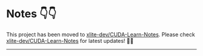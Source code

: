 # Notes 👇👇

This project has been moved to [xlite-dev/CUDA-Learn-Notes](https://github.com/xlite-dev/CUDA-Learn-Notes). Please check [xlite-dev/CUDA-Learn-Notes](https://github.com/xlite-dev/CUDA-Learn-Notes) for latest updates! 👏👋

---
<!--
<div align="center">
  <p align="center">
    <h2>📚 Modern CUDA Learn Notes with PyTorch for Beginners 🐑</h2>
    <a href="#cuda-kernel">📚200+ CUDA Kernels</a> | <a href="#my-blogs-part-1"> 📚100+ Blogs</a> | <a href="#hgemm-mma-bench"> ⚡️HGEMM MMA</a> | <a href="#fa-mma-bench"> ⚡️FA-2 MMA </a> <p>
  </p>
  <img src='https://github.com/user-attachments/assets/9306862b-2a30-4a87-bb33-0fde9e9d7cea' width=250 >
  <div align='center'>
      <img src=https://cdn.rawgit.com/sindresorhus/awesome/d7305f38d29fed78fa85652e3a63e154dd8e8829/media/badge.svg >
      <img src=https://img.shields.io/badge/Language-CUDA-brightgreen.svg >
      <img src=https://img.shields.io/github/watchers/xlite-dev/CUDA-Learn-Notes?color=9cc >
      <img src=https://img.shields.io/github/forks/xlite-dev/CUDA-Learn-Notes.svg?style=social >
      <img src=https://img.shields.io/github/stars/xlite-dev/CUDA-Learn-Notes.svg?style=social >
      <img src=https://img.shields.io/badge/Release-v3.0.0-brightgreen.svg >
      <img src=https://img.shields.io/badge/License-GPLv3.0-turquoise.svg >
 </div>
</div>

📚 **Modern CUDA Learn Notes with PyTorch** for Beginners: It includes **Tensor/CUDA Cores, TF32/F16/BF16/F8**, [📖200+ CUDA Kernels🔥🔥(Easy -> Hard++)](#cuda-kernel) with PyTorch bindings, [📖100+ LLM/VLM/CV/CUDA/CuTe🔥](#my-blogs-part-1) blogs, [📖toy-hgemm⚡️⚡️](./kernels/hgemm) which can achieve `98%~100%` performance of **cuBLAS**, and [📖flash-attention-mma⚡️⚡️](./kernels/flash-attn) using Tensor Cores with pure MMA PTX. Welcome to 🌟👆🏻star this repo to support me, many thanks ~ 🎉🎉

<div id="contents"></div>    

## 📖 News 🔥🔥
<div id="news"></div>  

- [2025-01-08]: [📚Split Q + Fully QKV Fine-grained Tiling](#mma-tiling-qkv) has been refactored into 🤖[ffpa-attn-mma](https://github.com/xlite-dev/ffpa-attn-mma.git): 📚FFPA - Yet another Faster Flash Prefill Attention with O(1)🎉SRAM complexity for headdim > 256, **1.8x~3x**🎉faster than SDPA EA: [📈L20 ~1.9x↑🎉](https://github.com/xlite-dev/ffpa-attn-mma?tab=readme-ov-file#L1-bench-l20), [📈 A30 ~1.8x↑🎉](https://github.com/xlite-dev/ffpa-attn-mma?tab=readme-ov-file#L1-bench-a30), [📈3080 ~2.9x↑🎉](https://github.com/xlite-dev/ffpa-attn-mma?tab=readme-ov-file#L1-bench-3080), [📈4090 ~2.1x↑🎉](https://github.com/xlite-dev/ffpa-attn-mma?tab=readme-ov-file#L1-bench-4090).  

<div align='center'>
  <img src='https://github.com/user-attachments/assets/cba2edce-ac0d-412e-823c-7eea2cc63f83' height="170px" width="270px">
  <img src='https://github.com/user-attachments/assets/447e2937-f7c8-47c8-8550-8c0c71b910e6' height="170px" width="270px">
  <img src='https://github.com/user-attachments/assets/65a8d564-8fa7-4d66-86b9-e238feb86143' height="170px" width="270px">
</div> 

- [2024-12-02]: HGEMM MMA kernels has been refactored into 🤖[hgemm-mma](https://github.com/xlite-dev/hgemm-mma.git): ⚡️Write HGEMM from scratch using Tensor Cores with WMMA, MMA and CuTe API, achieve peak⚡️ performance.

<div align='center'>
  <img src='https://github.com/user-attachments/assets/71927ac9-72b3-4ce9-b0e2-788b5885bc99' height="170px" width="270px">
  <img src='https://github.com/user-attachments/assets/05ef4f5e-d999-48ea-b58e-782cffb24e85' height="170px" width="270px">
  <img src='https://github.com/user-attachments/assets/9472e970-c083-4b31-9252-3eeecc761078' height="170px" width="270px">
</div> 


## 📖 HGEMM Benchmark 🎉🎉

<div id="hgemm-mma-bench"></div>  

Currently, on NVIDIA L20, RTX 4090 and RTX 3080 Laptop, compared with cuBLAS's default Tensor Cores algorithm, the `HGEMM (WMMA/MMA/CuTe)` in this repo (`blue`🔵) can achieve `98%~100%` of its (`orange`🟠) performance. Please check [toy-hgemm library⚡️⚡️](./kernels/hgemm) or [hgemm-mma⚡️⚡️](https://github.com/xlite-dev/hgemm-mma) repo for more details.

![toy-hgemm-library](https://github.com/user-attachments/assets/962bda14-b494-4423-b8eb-775da9f5503d)

|📚Feature |📚Feature |📚Feature |📚Feature|
|:---:|:---:|:---:|:---:|
|✔️CUDA/**Tensor Cores**|✔️Loop over K|✔️Tile Block(BMxBK)|✔️Tile Threads(T 8x8)|
|✔️WMMA(m16n16k16)|✔️MMA(m16n8k16)|✔️Pack LDST(128 bits)|✔️SMEM Padding|
|✔️Copy Async|✔️Tile MMAs|✔️Tile Warps|✔️**Multi Stages(2~4)**|  
|✔️Register Double Buffers|✔️**Block Swizzle**|✔️**Warp Swizzle**|✔️**SMEM Swizzle**(CuTe/MMA)|
|✔️Collective Store(Shfl)|✔️Layout NN|✔️Layout TN|✔️SGEMM FP32/TF32|

## 📖 FA2-MMA Benchmark 🎉🎉 

<div id="fa-mma-bench"></div>  

I have also implemented **FlashAttention-2** using pure MMA PTX instructions, which supports features such as Multi-Stages, Tile MMA, Tile Warp, Shared KV SMEM, **Fully Shared QKV SMEM**, **Prefetch Q s2r**, **Prefetch K/V g2s**, **QKV Fine-grained Tiling**, Collective Store, etc. Please refer to [flash-attention-mma⚡️⚡️](./kernels/flash-attn) for more details.

![flash-attn-mma](https://github.com/user-attachments/assets/6f66796d-44d5-4ec1-b224-af997bd152b2)

|📚Feature |📚Feature |📚Feature |📚Feature|
|:---:|:---:|:---:|:---:|
|✔️Tensor Cores|✔️Loop over N/D |✔️Tile Block(Br, Bc)|✔️MMA(m16n8k16)|
|✔️Pack LDST(128 bits)|✔️SMEM **Swizzle**/Padding |✔️Copy Async|✔️Tile MMAs|
|✔️Tile Warps|✔️Multi Stages(1/2)|✔️Collective Store(Shfl)|✔️**Split KV/Q**|
|✔️**Shared QKV** SMEM|✔️**Prefetch Q** s2r|✔️**Prefetch KV** g2s|✔️**QKV Fine-grained Tiling**|

Currently, for small-scale attention `(B<=4, H <=48, SeqLen <= 8192, D <= 64)` it can run faster than FA2/SDPA on some Devices. For example, on NVIDIA RTX 3080 Laptop, [📚 Split Q + Fully Shared QKV SMEM](#mma-share-qkv) method can achieve **55 TFLOPS (D=64)** that almost **~1.5x** 🎉 faster than FA2. On NVIDIA L20, 🤖[ffpa-attn-mma](https://github.com/xlite-dev/ffpa-attn-mma) method can achieve **104 TFLOPS (D=512)** that almost **~1.8x** 🎉 faster than SDPA (EFFICIENT ATTENTION). However, for large-scale attention, there remains a performance gap. Stay tuned for updates ~ (MMA Acc F16/F32, softmax Acc F32 vs FA2 MMA/softmax Acc F32, 👇Benchmark)

|Algorithm| (B,H,N,D) | RTX 3080 Laptop | L20 | RTX 4090 |   
|:---:|:---:|:---:|:---:|:---:|  
|FlashAttention-2|(1,8,8192,64)|37 TFLOPS|100 TFLOPS|145 TFLOPS|  
|share-qkv+stage2|(1,8,8192,64)|**55 TFLOPS**|99 TFLOPS|**221 TFLOPS**|  
|FlashAttention-2|(1,48,8192,64)|37 TFLOPS|109 TFLOPS|163 TFLOPS|
|share-qkv+stage2|(1,48,8192,64)|**48 TFLOPS**|107 TFLOPS|**224 TFLOPS**|
|SDPA(EFFICIENT ATTENTION)|(1,48,8192,512)|16 TFLOPS|58 TFLOPS|85 TFLOPS|
|🤖[ffpa-attn-mma](https://github.com/xlite-dev/ffpa-attn-mma)|(1,48,8192,512)|**39 TFLOPS**|**104 TFLOPS**|**200 TFLOPS**|
|Precision Errors vs FA2/SDPA| / | max: < ~1e-3 | min: ~0.0 | mean: < ~1e-5 |

The `Split KV` and `Split Q` implementations have been carried out in [flash-attention-mma⚡️⚡️](./kernels/flash-attn) for performance comparison. The `Split KV` method, which involves splitting all QKV across MMA (Warps), is slower than `Split Q` method, which splitting Q across MMA(Warps) and keep access KV for all MMA(Warps). 

- 📚 Split KV (Basic, FlashAttention-1)
<div id="mma-split-kv"></div>  

```C++
// Split QKV across MMA(Warps) using naive matmul MMA&Warp tiling policy.
// case: The layout of 8 MMA(2x4)  [after] kWarpTileSeqLenQxkWarpTileSeqLenK(2x2) -> 32x2,32x2=64x64: 
// |  [64,64]  |    warp_KV 0    |    warp_KV 1    |    warp_KV 2    |    warp_KV 3    |
// | warp_QP 0 |-- MMA 0,MMA 0 --|-- MMA 2,MMA 2 --|-- MMA 4,MMA 4 --|-- MMA 6,MMA 6 --|
// | warp_QP 0 |-- MMA 0,MMA 0 --|-- MMA 2,MMA 2 --|-- MMA 4,MMA 4 --|-- MMA 6,MMA 6 --|
// | warp_QP 1 |-- MMA 1,MMA 1 --|-- MMA 3,MMA 2 --|-- MMA 5,MMA 5 --|-- MMA 7,MMA 7 --|
// | warp_QP 1 |-- MMA 1,MMA 1 --|-- MMA 3,MMA 2 --|-- MMA 5,MMA 5 --|-- MMA 7,MMA 7 --|
__global__ void // Q, K, V, O -> [B, H, N, D]
flash_attn_mma_stages_split_kv_kernel(half* Q, half* K, half* V, half* O, ...);
```

- 📚 Split Q (Faster, FlashAttention-2)
<div id="mma-split-q"></div>  

```C++
// Split Q across MMA(Warps) and keep access KV for all MMA(Warps),
// in order to reduce the comm between warps via smem and warp shuffle.
// case: MMA = m16n8k16, Br=16x4=64, Bc=8x8=64, layout: 4 warps
// |   64x64   |      warp_KV 0       |
// | warp_QP 0 | MMA 0 ... MMA 0 (x8) |
// | warp_QP 1 | MMA 1 ... MMA 1 (x8) |
// | warp_QP 2 | MMA 2 ... MMA 2 (x8) |
// | warp_QP 3 | MMA 3 ... MMA 3 (x8) |
__global__ void // Q, K, V, O -> [B, H, N, D]
flash_attn_mma_stages_split_q_kernel(half* Q, half* K, half* V, half* O, ...);
```

- 📚 Split Q + Shared KV SMEM (**1/2 SRAM** vs FA2)
<div id="mma-share-kv"></div>  

```C++
// K, V shared the same shared memory, improve block occupancy.
__global__ void // Q, K, V, O -> [B, H, N, D]
flash_attn_mma_stages_split_q_shared_kv_kernel(half* Q, half* K, half* V, half* O, ...);
```
- 📚 Split Q + Fully Shared QKV SMEM (**1/4 SRAM** vs FA2)

<div id="mma-share-qkv"></div>  

```C++
// Q, K, V fully shared the same shared memory and prefetch Q s2r, improve block occupancy
// and reduce Q SMEM IO-Access.
__global__ void // Q, K, V, O -> [B, H, N, D]
flash_attn_mma_stages_split_q_shared_qkv_kernel(half* Q, half* K, half* V, half* O, ...);
```
- 📚 Split Q + QK Fine-grained Tiling (**O(16xd) SRAM** vs FA2 **O(4xBrxd) SRAM**, `Headdim -> 1024`)

<div id="mma-tiling-qk"></div>  

```C++
// Fine-grained tiling at the MMA level for Q@K^T results in a constant SRAM usage of
// 64 * kMmaAtomK for Q and K. For V, the SRAM complexity is O(kMmaAtomK * d), leading to
// an overall SRAM complexity of O(kMmaAtomK * d). Consequently, this approach allows us to
// extend D (head dimension) up to 1024.
__global__ void // Q, K, V, O -> [B, H, N, D]
flash_attn_mma_stages_split_q_tiling_qk_kernel(half* Q, half* K, half* V, half* O, ...);
```

- 📚 Split Q + Fully QKV Fine-grained Tiling (**O(2xBrx16)~O(1) SRAM** vs FA2 **O(4xBrxd) SRAM**)

<div id="mma-tiling-qkv"></div>  

```C++
// Fine-grained tiling at the MMA level for all Q@K^T and P@V results in a constant SRAM usage of
// Br * 16 or Bc * 16 for Q, K, V, leading to an overall SRAM complexity of O(Br * 16). Consequently,
// this approach allows us to run faster than SDPA w or w/o MMA Acc F32. 
__global__ void // Q, K, V, O -> [B, H, N, D]
flash_attn_mma_stages_split_q_tiling_qkv_kernel(half* Q, half* K, half* V, half* O, ...);
```
💡NOTE: [📚Split Q + Fully QKV Fine-grained Tiling](#mma-tiling-qkv) has been refactored into 🤖[ffpa-attn-mma](https://github.com/xlite-dev/ffpa-attn-mma).
 
## ©️Citations🎉🎉

```BibTeX
@misc{CUDA-Learn-Notes@2024,
  title={CUDA-Learn-Notes: A Modern CUDA Learn Notes with PyTorch for Beginners},
  url={https://github.com/xlite-dev/CUDA-Learn-Notes},
  note={Open-source software available at https://github.com/xlite-dev/CUDA-Learn-Notes},
  author={xlite-dev etc},
  year={2024}
}
```

## 📖 200+ CUDA Kernels 🔥🔥 (Easy -> Hard++) ([©️back👆🏻](#contents))  

<div id="cuda-kernel"></div>    

The kernels listed here will guide you through a step-by-step progression, ranging from easy to very challenging topics. The **workflow** for each topic will be as follows: custom **CUDA kernel** implementation -> PyTorch **Python bindings** -> Run tests. 👉TIPS: `*` = Tensor Cores (WMMA, MMA, CuTe), otherwise, CUDA Cores; `/` = not supported; `✔️` = supported; `❔` = TODO. Contents are listed as follows:  

- [📚 Easy ⭐️](#cuda-kernel-easy-medium)
- [📚 Medium ⭐️⭐️](#cuda-kernel-easy-medium)
- [📚 Hard ⭐️⭐️⭐️](#cuda-kernel-hard)
- [📚 Hard+ ⭐️⭐️⭐️⭐️](#cuda-kernel-hard-plus)
- [📚 Hard++ ⭐⭐⭐️⭐️⭐️](#cuda-kernel-hard-plus)

[📚 Easy](#cuda-kernel-easy-medium) and [📚 Medium](#cuda-kernel-easy-medium) sections cover operations such as `element-wise, mat_trans, warp/block reduce, nms, relu, gelu, swish, layer-norm, rms-norm, online-softmax, dot-prod, embedding` and basic usage for `FP32`, `FP16`, `BF16` and `FP8` . [📚 Hard](#cuda-kernel-hard), [📚 Hard+](#cuda-kernel-hard-plus) and [📚 Hard++](#cuda-kernel-hard-plus) sections delve deeper into advanced topics, primarily focusing on operations like `sgemv, sgemm, hgemv, hgemm and flash-attention`. These sections also provide numerous kernels implemented using Tensor Cores with pure MMA PTX.

### 📚 Easy ⭐️ & Medium ⭐️⭐️  ([©️back👆🏻](#cuda-kernel))  
<div id="cuda-kernel-easy-medium"></div>  

|📖 CUDA Kernel| 📖 Elem DType| 📖 Acc DType| 📖 Docs | 📖 Level |
|:---|:---|:---|:---|:---|  
| ✔️ [elementwise_f32](./kernels/elementwise/elementwise.cu)|f32|/|[link](./kernels/elementwise/)|⭐️|
| ✔️ [elementwise_f32x4](./kernels/elementwise/elementwise.cu)|f32|/|[link](./kernels/elementwise/)|⭐️|
| ✔️ [elementwise_f16](./kernels/elementwise/elementwise.cu)|f16|/|[link](./kernels/elementwise/)|⭐️|
| ✔️ [elementwise_f16x2](./kernels/elementwise/elementwise.cu)|f16|/|[link](./kernels/elementwise/)|⭐️|
| ✔️ [elementwise_f16x8](./kernels/elementwise/elementwise.cu)|f16|/|[link](./kernels/elementwise/)|⭐️|
| ✔️ [elementwise_f16x8_pack](./kernels/elementwise/elementwise.cu)|f16|/|[link](./kernels/elementwise/)|⭐️⭐️|
| ✔️ [histogram_i32](./kernels/histogram/histogram.cu)|i32|/|[link](./kernels/histogram/)|⭐️|
| ✔️ [histogram_i32x4](./kernels/histogram/histogram.cu)|i32|/|[link](./kernels/histogram/)|⭐️|  
| ✔️ [sigmoid_f32](./kernels/sigmoid/sigmoid.cu)|f32|/|[link](./kernels/sigmoid/)|⭐️|  
| ✔️ [sigmoid_f32x4](./kernels/sigmoid/sigmoid.cu)|f32|/|[link](./kernels/sigmoid/)|⭐️|  
| ✔️ [sigmoid_f16](./kernels/sigmoid/sigmoid.cu)|16|/|[link](./kernels/sigmoid/)|⭐️|  
| ✔️ [sigmoid_f16x2](./kernels/sigmoid/sigmoid.cu)|f16|/|[link](./kernels/sigmoid/)|⭐️|  
| ✔️ [sigmoid_f16x8](./kernels/sigmoid/sigmoid.cu)|f16|/|[link](./kernels/sigmoid/)|⭐️|  
| ✔️ [sigmoid_f16x8_pack](./kernels/sigmoid/sigmoid.cu)|f16|/|[link](./kernels/sigmoid/)|⭐️⭐️|  
| ✔️ [relu_f32](./kernels/relu/relu.cu)|f32|/|[link](./kernels/relu/)|⭐️|  
| ✔️ [relu_f32x4](./kernels/relu/relu.cu)|f32|/|[link](./kernels/relu/)|⭐️|  
| ✔️ [relu_f16](./kernels/relu/relu.cu)|f16|/|[link](./kernels/relu/)|⭐️|  
| ✔️ [relu_f16x2](./kernels/relu/relu.cu)|f16|/|[link](./kernels/relu/)|⭐️|  
| ✔️ [relu_f16x8](./kernels/relu/relu.cu)|f16|/|[link](./kernels/relu/)|⭐️|  
| ✔️ [relu_f16x8_pack](./kernels/relu/relu.cu)|f16|/|[link](./kernels/relu/)|⭐️⭐️| 
| ✔️ [elu_f32](./kernels/elu/elu.cu)|f32|/|[link](./kernels/elu/)|⭐️|  
| ✔️ [elu_f32x4](./kernels/elu/elu.cu)|f32|/|[link](./kernels/elu/)|⭐️|  
| ✔️ [elu_f16](./kernels/elu/elu.cu)|f16|/|[link](./kernels/elu/)|⭐️|  
| ✔️ [elu_f16x2](./kernels/elu/elu.cu)|f16|/|[link](./kernels/elu/)|⭐️|  
| ✔️ [elu_f16x8](./kernels/elu/elu.cu)|f16|/|[link](./kernels/elu/)|⭐️|  
| ✔️ [elu_f16x8_pack](./kernels/elu/elu.cu)|f16|/|[link](./kernels/elu/)|⭐️⭐️| 
| ✔️ [gelu_f32](./kernels/gelu/gelu.cu)|f32|/|[link](./kernels/gelu/)|⭐️|  
| ✔️ [gelu_f32x4](./kernels/gelu/gelu.cu)|f32|/|[link](./kernels/gelu/)|⭐️|  
| ✔️ [gelu_f16](./kernels/gelu/gelu.cu)|f16|/|[link](./kernels/gelu/)|⭐️|  
| ✔️ [gelu_f16x2](./kernels/gelu/gelu.cu)|f16|/|[link](./kernels/gelu/)|⭐️|  
| ✔️ [gelu_f16x8](./kernels/gelu/gelu.cu)|f16|/|[link](./kernels/gelu/)|⭐️|  
| ✔️ [gelu_f16x8_pack](./kernels/gelu/gelu.cu)|f16|/|[link](./kernels/gelu/)|⭐️⭐️|  
| ✔️ [swish_f32](./kernels/swish/swish.cu)|f32|/|[link](./kernels/swish/)|⭐️|  
| ✔️ [swish_f32x4](./kernels/swish/swish.cu)|f32|/|[link](./kernels/swish/)|⭐️|  
| ✔️ [swish_f16](./kernels/swish/swish.cu)|f16|/|[link](./kernels/swish/)|⭐️|  
| ✔️ [swish_f16x2](./kernels/swish/swish.cu)|f16|/|[link](./kernels/swish/)|⭐️|  
| ✔️ [swish_f16x8](./kernels/swish/swish.cu)|f16|/|[link](./kernels/swish/)|⭐️|  
| ✔️ [swish_f16x8_pack](./kernels/swish/swish.cu)|f16|/|[link](./kernels/swish/)|⭐️⭐️|
| ✔️ [hardswish_f32](./kernels/hardswish/hardswish.cu)|f32|/|[link](./kernels/hardswish/)|⭐️|  
| ✔️ [hardswish_f32x4](./kernels/hardswish/hardswish.cu)|f32|/|[link](./kernels/hardswish/)|⭐️|  
| ✔️ [hardswish_f16](./kernels/hardswish/hardswish.cu)|f16|/|[link](./kernels/hardswish/)|⭐️|  
| ✔️ [hardswish_f16x2](./kernels/hardswish/hardswish.cu)|f16|/|[link](./kernels/hardswish/)|⭐️|  
| ✔️ [hardswish_f16x8](./kernels/hardswish/hardswish.cu)|f16|/|[link](./kernels/hardswish/)|⭐️|  
| ✔️ [hardswish_f16x8_pack](./kernels/hardswish/hardswish.cu)|f16|/|[link](./kernels/hardswish/)|⭐️⭐️|
| ✔️ [hardshrink_f32](./kernels/hardshrink/hardshrink.cu)|f32|/|[link](./kernels/hardshrink/)|⭐️|  
| ✔️ [hardshrink_f32x4](./kernels/hardshrink/hardshrink.cu)|f32|/|[link](./kernels/hardshrink/)|⭐️|  
| ✔️ [hardshrink_f16](./kernels/hardshrink/hardshrink.cu)|f16|/|[link](./kernels/hardshrink/)|⭐️|  
| ✔️ [hardshrink_f16x2](./kernels/hardshrink/hardshrink.cu)|f16|/|[link](./kernels/hardshrink/)|⭐️|  
| ✔️ [hardshrink_f16x8](./kernels/hardshrink/hardshrink.cu)|f16|/|[link](./kernels/hardshrink/)|⭐️|  
| ✔️ [hardshrink_f16x8_pack](./kernels/hardshrink/hardshrink.cu)|f16|/|[link](./kernels/hardshrink/)|⭐️⭐️|
| ✔️ [embedding_f32](./kernels/embedding/embedding.cu)|f32|/|[link](./kernels/embedding/)|⭐️|  
| ✔️ [embedding_f32x4](./kernels/embedding/embedding.cu)|f32|/|[link](./kernels/embedding/)|⭐️|  
| ✔️ [embedding_f32x4_pack](./kernels/embedding/embedding.cu)|f32|/|[link](./kernels/embedding/)|⭐️|  
| ✔️ [embedding_f16](./kernels/embedding/embedding.cu)|f16|/|[link](./kernels/embedding/)|⭐️|  
| ✔️ [embedding_f16x2](./kernels/embedding/embedding.cu)|f16|/|[link](./kernels/embedding/)|⭐️|  
| ✔️ [embedding_f16x8](./kernels/embedding/embedding.cu)|f16|/|[link](./kernels/embedding/)|⭐️|  
| ✔️ [embedding_f16x8_pack](./kernels/embedding/embedding.cu)|f16|/|[link](./kernels/embedding/)|⭐️⭐️| 
| ✔️ [mat_trans_f32_col2row{2d}](./kernels/mat-transpose/mat_transpose.cu)|f32|/|[link](./kernels/mat-transpose/)|⭐️|  
| ✔️ [mat_trans_f32_row2col{2d}](./kernels/mat-transpose/mat_transpose.cu)|f32|/|[link](./kernels/mat-transpose/)|⭐️|  
| ✔️ [mat_trans_f32_diagonal2d](./kernels/mat-transpose/mat_transpose.cu)|f32|/|[link](./kernels/mat-transpose/)|⭐️⭐️|  
| ✔️ [mat_trans_f32x4_col2row{2d}](./kernels/mat-transpose/mat_transpose.cu)|f32|/|[link](./kernels/mat-transpose/)|⭐️⭐️|  
| ✔️ [mat_trans_f32x4_row2col{2d}](./kernels/mat-transpose/mat_transpose.cu)|f32|/|[link](./kernels/mat-transpose/)|⭐️⭐️|  
| ✔️ [warp_reduce_{all}](./kernels/reduce/block_all_reduce.cu)|all|all|[link](./kernels/reduce/)|⭐️⭐️|  
| ✔️ [block_all_reduce_f32_f32](./kernels/reduce/block_all_reduce.cu)|f32|f32|[link](./kernels/reduce/)|⭐️⭐️|  
| ✔️ [block_all_reduce_f32x4_f32](./kernels/reduce/block_all_reduce.cu)|f32|f32|[link](./kernels/reduce/)|⭐️⭐️|  
| ✔️ [block_all_reduce_f16_f16](./kernels/reduce/block_all_reduce.cu)|f16|f16|[link](./kernels/reduce/)|⭐️⭐️|  
| ✔️ [block_all_reduce_f16_f32](./kernels/reduce/block_all_reduce.cu)|f16|f32|[link](./kernels/reduce/)|⭐️⭐️|  
| ✔️ [block_all_reduce_f16x2_f16](./kernels/reduce/block_all_reduce.cu)|f16|f16|[link](./kernels/reduce/)|⭐️⭐️|  
| ✔️ [block_all_reduce_f16x2_f32](./kernels/reduce/block_all_reduce.cu)|f16|f32|[link](./kernels/reduce/)|⭐️⭐️|  
| ✔️ [block_all_reduce_f16x8_pack_f16](./kernels/reduce/block_all_reduce.cu)|f16|f16|[link](./kernels/reduce/)|⭐️⭐️|  
| ✔️ [block_all_reduce_f16x8_pack_f32](./kernels/reduce/block_all_reduce.cu)|f16|f32|[link](./kernels/reduce/)|⭐️⭐️|  
| ✔️ [block_all_reduce_bf16_bf16](./kernels/reduce/block_all_reduce.cu)|bf16|bf16|[link](./kernels/reduce/)|⭐️⭐️|  
| ✔️ [block_all_reduce_bf16_f32](./kernels/reduce/block_all_reduce.cu)|bf16|f32|[link](./kernels/reduce/)|⭐️⭐️|  
| ✔️ [block_all_reduce_bf16x2_bf16](./kernels/reduce/block_all_reduce.cu)|bf16|bf16|[link](./kernels/reduce/)|⭐️⭐️|  
| ✔️ [block_all_reduce_bf16x2_f32](./kernels/reduce/block_all_reduce.cu)|bf16|f32|[link](./kernels/reduce/)|⭐️⭐️|  
| ✔️ [block_all_reduce_bf16x8_pack_bf16](./kernels/reduce/block_all_reduce.cu)|bf16|bf16|[link](./kernels/reduce/)|⭐️⭐️|  
| ✔️ [block_all_reduce_bf16x8_pack_f32](./kernels/reduce/block_all_reduce.cu)|bf16|f32|[link](./kernels/reduce/)|⭐️⭐️|  
| ✔️ [block_all_reduce_fp8_e4m3_f16](./kernels/reduce/block_all_reduce.cu)|fp8_e4m3|f16|[link](./kernels/reduce/)|⭐️⭐️⭐️|  
| ✔️ [block_all_reduce_fp8_e5m2_f16](./kernels/reduce/block_all_reduce.cu)|fp8_e5m2|f16|[link](./kernels/reduce/)|⭐️⭐️⭐️|  
| ✔️ [block_all_reduce_fp8_e4m3x16_pack_f16](./kernels/reduce/block_all_reduce.cu)|fp8_e4m3|f16|[link](./kernels/reduce/)|⭐️⭐️⭐️|  
| ✔️ [block_all_reduce_fp8_e5m2x16_pack_f16](./kernels/reduce/block_all_reduce.cu)|fp8_e5m2|f16|[link](./kernels/reduce/)|⭐️⭐️⭐️|  
| ✔️ [block_all_reduce_i8_i32](./kernels/reduce/block_all_reduce.cu)|i8|i32|[link](./kernels/reduce/)|⭐️⭐️|  
| ✔️ [block_all_reduce_i8x16_pack_i32](./kernels/reduce/block_all_reduce.cu)|i8|i32|[link](./kernels/reduce/)|⭐️⭐️|  
| ✔️ [dot_product_f32](./kernels/dot-product/dot_product.cu)|f32|f32|[link](./kernels/dot-product/)|⭐️⭐️|  
| ✔️ [dot_product_f32x4](./kernels/dot-product/dot_product.cu)|f32|f32|[link](./kernels/dot-product/)|⭐️⭐️|  
| ✔️ [dot_product_f16_f32](./kernels/dot-product/dot_product.cu)|f16|f32|[link](./kernels/dot-product/)|⭐️⭐️|  
| ✔️ [dot_product_f16x2_f32](./kernels/dot-product/dot_product.cu)|f16|f32|[link](./kernels/dot-product/)|⭐️⭐️|  
| ✔️ [dot_product_f16x8_pack_f32](./kernels/dot-product/dot_product.cu)|f16|f32|[link](./kernels/dot-product/)|⭐️⭐️|  
| ✔️ [softmax_f32(fence)](./kernels/softmax/softmax.cu)|f32|f32|[link](./kernels/softmax/)|⭐️⭐️|  
| ✔️ [softmax_f32x4(fence)](./kernels/softmax/softmax.cu)|f32|f32|[link](./kernels/softmax/)|⭐️⭐️|  
| ✔️ [softmax_f32](./kernels/softmax/softmax.cu)|f32|f32|[link](./kernels/softmax/)|⭐️⭐️|  
| ✔️ [softmax_f32x4](./kernels/softmax/softmax.cu)|f32|f32|[link](./kernels/softmax/)|⭐️⭐️|  
| ✔️ [safe_softmax_f32](./kernels/softmax/softmax.cu)|f32|f32|[link](./kernels/softmax/)|⭐️⭐️|  
| ✔️ [safe_softmax_f32x4](./kernels/softmax/softmax.cu)|f32|f32|[link](./kernels/softmax/)|⭐️⭐️|  
| ✔️ [safe_softmax_f16_f32](./kernels/softmax/softmax.cu)|f16|f32|[link](./kernels/softmax/)|⭐️⭐️|  
| ✔️ [safe_softmax_f16x2_f32](./kernels/softmax/softmax.cu)|f16|f32|[link](./kernels/softmax/)|⭐️⭐️|  
| ✔️ [safe_softmax_f16x8_pack_f32](./kernels/softmax/softmax.cu)|f16|f32|[link](./kernels/softmax/)|⭐️⭐️|  
| ✔️ [online_safe_softmax_f32](./kernels/softmax/softmax.cu)|f32|f32|[link](./kernels/softmax/)|⭐️⭐️|
| ✔️ [online_safe_softmax_f32x4_pack](./kernels/softmax/softmax.cu)|f32|f32|[link](./kernels/softmax/)|⭐️⭐️|
| ✔️ [rope_f32](./kernels/rope/rope.cu)|f32|f32|[link](./kernels/rope/)|⭐️⭐️|  
| ✔️ [rope_f32x4_pack](./kernels/rope/rope.cu)|f32|f32|[link](./kernels/rope/)|⭐️⭐️|  
| ✔️ [layer_norm_f32](./kernels/layer-norm/layer_norm.cu)|f32|f32|[link](./kernels/layer-norm/)|⭐️⭐️|  
| ✔️ [layer_norm_f32x4](./kernels/layer-norm/layer_norm.cu)|f32|f32|[link](./kernels/layer-norm/)|⭐️⭐️|  
| ✔️ [layer_norm_f16_f16](./kernels/layer-norm/layer_norm.cu)|f16|f16|[link](./kernels/layer-norm/)|⭐️⭐️|  
| ✔️ [layer_norm_f16x2_f16](./kernels/layer-norm/layer_norm.cu)|f16|f16|[link](./kernels/layer-norm/)|⭐️⭐️|  
| ✔️ [layer_norm_f16x8_f16](./kernels/layer-norm/layer_norm.cu)|f16|f16|[link](./kernels/layer-norm/)|⭐️⭐️|  
| ✔️ [layer_norm_f16x8_pack_f16](./kernels/layer-norm/layer_norm.cu)|f16|f16|[link](./kernels/layer-norm/)|⭐️⭐️|  
| ✔️ [layer_norm_f16x8_pack_f32](./kernels/layer-norm/layer_norm.cu)|f16|f32|[link](./kernels/layer-norm/)|⭐️⭐️|  
| ✔️ [layer_norm_f16_f32](./kernels/layer-norm/layer_norm.cu)|f16|f32|[link](./kernels/layer-norm/)|⭐️⭐️|  
| ✔️ [rms_norm_f32](./kernels/rms-norm/rms_norm.cu)|f32|f32|[link](./kernels/rms-norm/)|⭐️⭐️|  
| ✔️ [rms_norm_f32x4](./kernels/rms-norm/rms_norm.cu)|f32|f32|[link](./kernels/rms-norm/)|⭐️⭐️|  
| ✔️ [rms_norm_f16_f16](./kernels/rms-norm/rms_norm.cu)|f16|f16|[link](./kernels/rms-norm/)|⭐️⭐️|  
| ✔️ [rms_norm_f16x2_f16](./kernels/rms-norm/rms_norm.cu)|f16|f16|[link](./kernels/rms-norm/)|⭐️⭐️|  
| ✔️ [rms_norm_f16x8_f16](./kernels/rms-norm/rms_norm.cu)|f16|f16|[link](./kernels/rms-norm/)|⭐️⭐️|  
| ✔️ [rms_norm_f16x8_f32](./kernels/rms-norm/rms_norm.cu)|f16|f32|[link](./kernels/rms-norm/)|⭐️⭐️|  
| ✔️ [rms_norm_f16x8_pack_f16](./kernels/rms-norm/rms_norm.cu)|f16|f16|[link](./kernels/rms-norm/)|⭐️⭐️|  
| ✔️ [rms_norm_f16x8_pack_f32](./kernels/rms-norm/rms_norm.cu)|f16|f32|[link](./kernels/rms-norm/)|⭐️⭐️|  
| ✔️ [rms_norm_f16_f32](./kernels/rms-norm/rms_norm.cu)|f16|f32|[link](./kernels/rms-norm/)|⭐️⭐️| 
| ✔️ [nms_f32](./kernels/nms/nms.cu)|f32|/|[link](./kernels/nms)|⭐️⭐️|  
| ✔️ [notes v1(deprecated)](./kernels/notes-v1.cu)|f32|f32|/|⭐️⭐️|  
| ✔️ [How to use nsys/ncu(timeline/ptx/sass)](./kernels/nvidia-nsight/)|/|/|[link](./kernels/nvidia-nsight/)|⭐️⭐️| 

### 📚 Hard ⭐⭐⭐️ ([©️back👆🏻](#cuda-kernel))  

<div id="cuda-kernel-hard"></div>  

|📖 CUDA Kernel| 📖 Elem DType| 📖 Acc DType| 📖 Docs | 📖 Level |
|:---|:---|:---|:---|:---|    
| ✔️ [sgemv_k32_f32](./kernels/sgemv/sgemv.cu)|f32|f32|[link](./kernels/sgemv/)|⭐️⭐️⭐️|  
| ✔️ [sgemv_k128_f32x4](./kernels/sgemv/sgemv.cu)|f32|f32|[link](./kernels/sgemv/)|⭐️⭐️⭐️|  
| ✔️ [sgemv_k16_f32](./kernels/sgemv/sgemv.cu)|f32|f32|[link](./kernels/sgemv/)|⭐️⭐️⭐️|  
| ✔️ [hgemv_k32_f16](./kernels/hgemv/hgemv.cu)|f16|f16|[link](./kernels/hgemv/)|⭐️⭐️⭐️|  
| ✔️ [hgemv_k128_f16x4](./kernels/hgemv/hgemv.cu)|f16|f16|[link](./kernels/hgemv/)|⭐️⭐️⭐️|  
| ✔️ [hgemv_k16_f16](./kernels/hgemv/hgemv.cu)|f16|f16|[link](./kernels/hgemv/)|⭐️⭐️⭐️| 
| ✔️ [sgemm_naive_f32](./kernels/sgemm/sgemm.cu)|f32|f32|[link](./kernels/sgemm/)|⭐️⭐️|  
| ✔️ [sgemm_sliced_k_f32](./kernels/sgemm/sgemm.cu)|f32|f32|[link](./kernels/sgemm/)|⭐️⭐️⭐️|  
| ✔️ [sgemm_t_8x8_sliced_k_f32x4](./kernels/sgemm/sgemm.cu)|f32|f32|[link](./kernels/sgemm/)|⭐️⭐️⭐️|  
| ✔️ [sgemm_t_8x8_sliced_k...bcf](./kernels/sgemm/sgemm.cu)|f32|f32|[link](./kernels/sgemm/)|⭐️⭐️⭐️|  
| ✔️ [sgemm_t_8x8_sliced_k...dbuf](./kernels/sgemm/sgemm.cu)|f32|f32|[link](./kernels/sgemm/)|⭐️⭐️⭐️|  
| ✔️ [sgemm_t_8x8_sliced_k16...dbuf](./kernels/sgemm/sgemm_async.cu)|f32|f32|[link](./kernels/sgemm/)|⭐️⭐️⭐️|  
| ✔️ [sgemm_t_8x8_sliced_k16...async](./kernels/sgemm/sgemm_async.cu)|f32|f32|[link](./kernels/sgemm/)|⭐️⭐️⭐️|  
| ✔️ [sgemm_wmma_m16n16k8...stages*](./kernels/sgemm/sgemm_wmma_tf32_stage.cu)|tf32|f32|[link](./kernels/sgemm/)|⭐️⭐️⭐️|  
| ✔️ [sgemm_wmma_m16n16k8...swizzle*](./kernels/sgemm/sgemm_wmma_tf32_stage.cu)|tf32|f32|[link](./kernels/sgemm/)|⭐️⭐️⭐️|  
| ✔️ [hgemm_naive_f16](./kernels/hgemm/naive/hgemm.cu)|f16|f16|[link](./kernels/hgemm/)|⭐️⭐️|  
| ✔️ [hgemm_sliced_k_f16](./kernels/hgemm/naive/hgemm.cu)|f16|f16|[link](./kernels/hgemm/)|⭐️⭐️⭐️|  
| ✔️ [hgemm_t_8x8_sliced_k_f16x4](./kernels/hgemm/hgemm.cu)|f16|f16|[link](./kernels/hgemm/)|⭐️⭐️⭐️|  
| ✔️ [hgemm_t_8x8_sliced_k_f16x4_pack](./kernels/hgemm/naive/hgemm.cu)|f16|f16|[link](./kernels/hgemm/)|⭐️⭐️⭐️|  
| ✔️ [hgemm_t_8x8_sliced_k_f16x8_pack](./kernels/hgemm/naive/hgemm.cu)|f16|f16|[link](./kernels/hgemm/)|⭐️⭐️⭐️|  
| ✔️ [hgemm_t_8x8_sliced_k...dbuf](./kernels/hgemm/naive/hgemm.cu)|f16|f16|[link](./kernels/hgemm/)|⭐️⭐️⭐️|  
| ✔️ [hgemm_t_8/16x8...k16/32...dbuf](./kernels/hgemm/naive/hgemm_async.cu)|f16|f16|[link](./kernels/hgemm/)|⭐️⭐️⭐️|  
| ✔️ [hgemm_t_8/16x8...k16/32...async](./kernels/hgemm/naive/hgemm_async.cu)|f16|f16|[link](./kernels/hgemm/)|⭐️⭐️⭐️|  
| ✔️ [hgemm_wmma_m16n16k16...naive*](./kernels/hgemm/wmma/hgemm_wmma.cu)|f16|f16|[link](./kernels/hgemm/)|⭐️⭐️⭐️|  
| ✔️ [hgemm_wmma_m16n16k16...mma4x2*](./kernels/hgemm/wmma/hgemm_wmma.cu)|f16|f16|[link](./kernels/hgemm/)|⭐️⭐️⭐️|  
| ✔️ [hgemm_wmma_m16n16k16...mma4x4*](./kernels/hgemm/wmma/hgemm_wmma.cu)|f16|f16|[link](./kernels/hgemm/)|⭐️⭐️⭐️|  
| ✔️ [hgemm_wmma_m16n16k16...dbuf*](./kernels/hgemm/wmma/hgemm_wmma.cu)|f16|f16|[link](./kernels/hgemm/)|⭐️⭐️⭐️|  
| ✔️ [hgemm_wmma_m32n8k16....dbuf*](./kernels/hgemm/wmma/hgemm_wmma.cu)|f16|f16|[link](./kernels/hgemm/)|⭐️⭐️⭐️|  
| ✔️ [hgemm_wmma_m16n16k16...stages*](./kernels/hgemm/wmma/hgemm_wmma_stage.cu)|f16|f16|[link](./kernels/hgemm/)|⭐️⭐️⭐️|  
| ✔️ [hgemm_wmma_m16n16k16...swizzle*](./kernels/hgemm/wmma/hgemm_wmma_stage.cu)|f16|f16|[link](./kernels/hgemm/)|⭐️⭐️⭐️|  
| ✔️ [hgemm_mma_m16n8k16...naive*](./kernels/hgemm/mma/basic/hgemm_mma.cu)|f16|f16|[link](./kernels/hgemm/)|⭐️⭐️⭐️|  
| ✔️ [hgemm_mma_m16n8k16...mma2x4*](./kernels/hgemm/mma/basic/hgemm_mma.cu)|f16|f16|[link](./kernels/hgemm/)|⭐️⭐️⭐️|  
| ✔️ [hgemm_mma_m16n8k16...stages*](./kernels/hgemm/mma/basic/hgemm_mma_stage.cu)|f16|f16|[link](./kernels/hgemm/)|⭐️⭐️⭐️|  
| ✔️ [hgemm_mma_m16n8k16...swizzle*](./kernels/hgemm/mma/basic/hgemm_mma_stage.cu)|f16|f16|[link](./kernels/hgemm/)|⭐️⭐️⭐️|  
| ✔️ [hgemm_mma_m16n8k16...swizzle{smem}*](./kernels/hgemm/mma/swizzle/hgemm_mma_stage_swizzle.cu)|f16|f16|[link](./kernels/hgemm/)|⭐️⭐️⭐️|  
| ✔️ [hgemm_mma_m16n8k16...swizzle{tn}{smem}*](./kernels/hgemm/mma/swizzle/hgemm_mma_stage_tn_swizzle_x4.cu)|f16|f16|[link](./kernels/hgemm/)|⭐️⭐️⭐️|  
| ✔️ [hgemm_mma_stages_swizzle{smem}...cute*](./kernels/hgemm/cutlass/hgemm_mma_stage_tn_cute.cu)|f16|f16|[link](./kernels/hgemm/)|⭐️⭐️⭐️|  
| ✔️ [hgemm_mma_cublas*](./kernels/hgemm/cublas/hgemm_cublas.cu)|f16|f16|[link](./kernels/hgemm/)|⭐️⭐️|   

### 📚 Hard+ ⭐️⭐️⭐️⭐️ & Hard++ ⭐️⭐️⭐️⭐️⭐️ ([©️back👆🏻](#cuda-kernel)) 

- 📚 FlashAttention-2 MMA (MMA Acc F32/F16, swizzle, QKV smem share, fine-grained tiling, etc.🎉)

<div id="cuda-kernel-hard-plus"></div>  

|📖 CUDA Kernel| 📖 Elem DType| 📖 Acc DType| 📖 Docs | 📖 Level |
|:---|:---|:---|:---|:---|   
| ✔️ [How to implement MMA smem swizzle*](./kernels/swizzle/mma_simple_swizzle.cu)|f16|f16|[link](./kernels/swizzle)|⭐️⭐️⭐️| 
| ✔️ [flash_attn_mma_stages_split_kv*](./kernels/flash-attn/mma/basic/flash_attn_mma_split_kv.cu)|f16|f16|[link](./kernels/flash-attn)|⭐️⭐️⭐️⭐️| 
| ✔️ [flash_attn_mma_stages_split_q*](./kernels/flash-attn/mma/basic/flash_attn_mma_split_q.cu)|f16|f16|[link](./kernels/flash-attn)|⭐️⭐️⭐️⭐️|   
| ✔️ [flash_attn_mma_stages...shared_kv*](./kernels/flash-attn/mma/basic/flash_attn_mma_share_kv.cu)|f16|f16|[link](./kernels/flash-attn)|⭐️⭐️⭐️⭐️|   
| ✔️ [flash_attn_mma_stages...shared_qkv*](./kernels/flash-attn/mma/basic/flash_attn_mma_share_qkv.cu)|f16|f16|[link](./kernels/flash-attn)|⭐️⭐️⭐️⭐️|   
| ✔️ [flash_attn_mma_stages...tiling_qk*](./kernels/flash-attn/mma/basic/flash_attn_mma_tiling_qk.cu)|f16|f16|[link](./kernels/flash-attn)|⭐️⭐️⭐️⭐️|     
| ✔️ [flash_attn_mma_stages...tiling_qkv*](./kernels/flash-attn/mma/basic/flash_attn_mma_tiling_qkv.cu)|f16|f16|[link](./kernels/flash-attn)|⭐️⭐️⭐️⭐️|   
| ✔️ [flash_attn_mma_stages...shared_kv{f32}*](./kernels/flash-attn/mma/basic/flash_attn_mma_share_kv_F32F16F16F32.cu)|f16|f32|[link](./kernels/flash-attn)|⭐️⭐️⭐️⭐️|   
| ✔️ [flash_attn_mma_stages...shared_qkv{f32}*](./kernels/flash-attn/mma/basic/flash_attn_mma_share_qkv_F32F16F16F32.cu)|f16|f32|[link](./kernels/flash-attn)|⭐️⭐️⭐️⭐️|   
| ✔️ [flash_attn_mma_stages...tiling_qk{f32}*](./kernels/flash-attn/mma/basic/flash_attn_mma_tiling_qk_F32F16F16F32.cu)|f16|f32|[link](./kernels/flash-attn)|⭐️⭐️⭐️⭐️|   
| ✔️ [flash_attn_mma_stages...tiling_qkv{f32}*](./kernels/flash-attn/mma/basic/flash_attn_mma_tiling_qkv_F32F16F16F32.cu)|f16|f32|[link](./kernels/flash-attn)|⭐️⭐️⭐️⭐️| 
| ✔️ [flash_attn_mma...shared_kv{f32}{rr}*](./kernels/flash-attn/mma/others/flash_attn_mma_share_kv_F32F16F16F32_rr.cu)|f16|f32|[link](./kernels/flash-attn)|⭐️⭐️⭐️⭐️|   
| ✔️ [flash_attn_mma...shared_qkv{f32}{rr}*](./kernels/flash-attn/mma/others/flash_attn_mma_share_qkv_F32F16F16F32_rr.cu)|f16|f32|[link](./kernels/flash-attn)|⭐️⭐️⭐️⭐️| 
| ✔️ [flash_attn_mma...shared_kv_swizzle{q}*](./kernels/flash-attn/mma/swizzle/flash_attn_mma_share_kv_swizzle_q.cu)|f16|f16|[link](./kernels/flash-attn)|⭐️⭐️⭐️⭐️|   
| ✔️ [flash_attn_mma...shared_kv_swizzle{qk}*](./kernels/flash-attn/mma/swizzle/flash_attn_mma_share_kv_swizzle_qk.cu)|f16|f16|[link](./kernels/flash-attn)|⭐️⭐️⭐️⭐️|   
| ✔️ [flash_attn_mma...shared_kv_swizzle{qkv}*](./kernels/flash-attn/mma/swizzle/flash_attn_mma_share_kv_swizzle_qkv.cu)|f16|f16|[link](./kernels/flash-attn)|⭐️⭐️⭐️⭐️|   
| ✔️ [flash_attn_mma...shared_qkv_swizzle{q}*](./kernels/flash-attn/mma/swizzle/flash_attn_mma_share_qkv_swizzle_q.cu)|f16|f16|[link](./kernels/flash-attn)|⭐️⭐️⭐️⭐️|   
| ✔️ [flash_attn_mma...shared_qkv_swizzle{qk}*](./kernels/flash-attn/mma/swizzle/flash_attn_mma_share_qkv_swizzle_qk.cu)|f16|f16|[link](./kernels/flash-attn)|⭐️⭐️⭐️⭐️|   
| ✔️ [flash_attn_mma...shared_qkv_swizzle{qkv}*](./kernels/flash-attn/mma/swizzle/flash_attn_mma_share_qkv_swizzle_qkv.cu)|f16|f16|[link](./kernels/flash-attn)|⭐️⭐️⭐️⭐️|
| ✔️ [flash_attn_mma...tiling_qk_swizzle{q}*](./kernels/flash-attn/mma/swizzle/flash_attn_mma_tiling_qk_swizzle_q.cu)|f16|f16|[link](./kernels/flash-attn)|⭐️⭐️⭐️⭐️|   
| ✔️ [flash_attn_mma...tiling_qk_swizzle{qk}*](./kernels/flash-attn/mma/swizzle/flash_attn_mma_tiling_qk_swizzle_qk.cu)|f16|f16|[link](./kernels/flash-attn)|⭐️⭐️⭐️⭐️|   
| ✔️ [flash_attn_mma...tiling_qk_swizzle{qkv}*](./kernels/flash-attn/mma/swizzle/flash_attn_mma_tiling_qk_swizzle_qkv.cu)|f16|f16|[link](./kernels/flash-attn)|⭐️⭐️⭐️⭐️|   
| ✔️ [flash_attn_mma...tiling_qkv_swizzle{q}*](./kernels/flash-attn/mma/swizzle/flash_attn_mma_tiling_qkv_swizzle_q.cu)|f16|f16|[link](./kernels/flash-attn)|⭐️⭐️⭐️⭐️|   
| ✔️ [flash_attn_mma...tiling_qkv_swizzle{qk}*](./kernels/flash-attn/mma/swizzle/flash_attn_mma_tiling_qkv_swizzle_qk.cu)|f16|f16|[link](./kernels/flash-attn)|⭐️⭐️⭐️⭐️|   
| ✔️ [flash_attn_mma...tiling_qkv_swizzle{qkv}*](./kernels/flash-attn/mma/swizzle/flash_attn_mma_tiling_qkv_swizzle_qkv.cu)|f16|f16|[link](./kernels/flash-attn)|⭐️⭐️⭐️⭐️| 
| ✔️ [flash_attn...tiling_qkv_swizzle{q}{f32}*](./kernels/flash-attn/mma/swizzle/flash_attn_mma_tiling_qkv_swizzle_q_F32F16F16F32.cu)|f16|f32|[link](./kernels/flash-attn)|⭐️⭐️⭐️⭐️|   
| ✔️ [flash_attn...tiling_qkv_swizzle{qk}{f32}*](./kernels/flash-attn/mma/swizzle/flash_attn_mma_tiling_qkv_swizzle_qk_F32F16F16F32.cu)|f16|f32|[link](./kernels/flash-attn)|⭐️⭐️⭐️⭐️|   
| ✔️ [flash_attn...tiling_qkv_swizzle{qkv}{f32}*](./kernels/flash-attn/mma/swizzle/flash_attn_mma_tiling_qkv_swizzle_qkv_F32F16F16F32.cu)|f16|f32|[link](./kernels/flash-attn)|⭐️⭐️⭐️⭐️| 

💡NOTE: **rr**: means reduce registers usage (for `d>128`); **f32**: means MMA accumulate with FP32 dtype, otherwise, FP16. softmax Acc dtype is always be FP32 for high precision; **swizzle**: now, only support smem swizzle for MMA.

- 📚 FFPA Attention MMA (**1.8x~3x**🎉faster vs SDPA EA, D > 256, FA2 not supported)

|📖 CUDA Kernel| 📖 Elem DType| 📖 Acc DType| 📖 Docs | 📖 Level |
|:---|:---|:---|:---|:---|   
| ✔️ [ffpa_mma_stages_split_q_L1_F16F16F16](https://github.com/xlite-dev/ffpa-attn-mma/blob/main/csrc/cuffpa/ffpa_attn_F16F16F16_L1.cu)|f16|f16|[link](https://github.com/xlite-dev/ffpa-attn-mma)|⭐️⭐️⭐️⭐️| 
| ✔️ [ffpa_mma_stages_split_q_L1_F16F16F32](https://github.com/xlite-dev/ffpa-attn-mma/blob/main/csrc/cuffpa/ffpa_attn_F16F16F32_L1.cu)|f16|f32|[link](https://github.com/xlite-dev/ffpa-attn-mma)|⭐️⭐️⭐️⭐️| 
| ✔️ [ffpa_mma_stages_split_q_L1_mixed_acc](https://github.com/xlite-dev/ffpa-attn-mma/blob/main/csrc/cuffpa/ffpa_attn_F16F16F32_L1.cu)|f16|QK f32, PV f16|[link](https://github.com/xlite-dev/ffpa-attn-mma)|⭐️⭐️⭐️⭐️| 
| ⚠️ [ffpa_mma_stages_split_q_L2_F16F16F16](https://github.com/xlite-dev/ffpa-attn-mma/blob/main/csrc/cuffpa/ffpa_attn_F16F16F16_L2.cu)|f16|f16|[link](https://github.com/xlite-dev/ffpa-attn-mma)|⭐️⭐️⭐️⭐️| 
| ⚠️ [ffpa_mma_stages_split_q_L2_F16F16F32](https://github.com/xlite-dev/ffpa-attn-mma/blob/main/csrc/cuffpa/ffpa_attn_F16F16F32_L2.cu)|f16|f32|[link](https://github.com/xlite-dev/ffpa-attn-mma)|⭐️⭐️⭐️⭐️| 
| ⚠️ [ffpa_mma_stages_split_q_L2_mixed_acc](https://github.com/xlite-dev/ffpa-attn-mma/blob/main/csrc/cuffpa/ffpa_attn_F16F16F32_L2.cu)|f16|QK f32, PV f16|[link](https://github.com/xlite-dev/ffpa-attn-mma)|⭐️⭐️⭐️⭐️| 
| ⚠️ [ffpa_mma_stages_split_q_L3_F16F16F16](https://github.com/xlite-dev/ffpa-attn-mma/blob/main/csrc/cuffpa/ffpa_attn_F16F16F16_L3.cu)|f16|f16|[link](https://github.com/xlite-dev/ffpa-attn-mma)|⭐️⭐️⭐️⭐️| 
| ⚠️ [ffpa_mma_stages_split_q_L3_F16F16F32](https://github.com/xlite-dev/ffpa-attn-mma/blob/main/csrc/cuffpa/ffpa_attn_F16F16F32_L3.cu)|f16|f32|[link](https://github.com/xlite-dev/ffpa-attn-mma)|⭐️⭐️⭐️⭐️| 
| ⚠️ [ffpa_mma_stages_split_q_L3_mixed_acc](https://github.com/xlite-dev/ffpa-attn-mma/blob/main/csrc/cuffpa/ffpa_attn_F16F16F32_L3.cu)|f16|QK f32, PV f16|[link](https://github.com/xlite-dev/ffpa-attn-mma)|⭐️⭐️⭐️⭐️| 

💡NOTE: 🤖[ffpa-attn-mma](https://github.com/xlite-dev/ffpa-attn-mma): 📚FFPA - Yet another Faster Flash Prefill Attention with O(1)🎉SRAM complexity for headdim > 256, **1.8x~3x**🎉faster than SDPA EA: [📈L20 ~1.9x↑🎉](https://github.com/xlite-dev/ffpa-attn-mma?tab=readme-ov-file#L1-bench-l20), [📈 A30 ~1.8x↑🎉](https://github.com/xlite-dev/ffpa-attn-mma?tab=readme-ov-file#L1-bench-a30), [📈3080 ~2.9x↑🎉](https://github.com/xlite-dev/ffpa-attn-mma?tab=readme-ov-file#L1-bench-3080), [📈4090 ~2.1x↑🎉](https://github.com/xlite-dev/ffpa-attn-mma?tab=readme-ov-file#L1-bench-4090).  

## 📖 100+ LLM/VLM/CV/CUDA/CuTe Tech Blogs

<div id="my-blogs-part-1"></div>  

### 📚 大模型|多模态|Diffusion|推理优化 (本人作者) ([©️back👆🏻](#contents))

|📖 类型-标题|📖 作者| 📖 推荐 |  
|:---|:---|:---|    
|[[vLLM实践]📚vLLM + DeepSeek-R1 671B 多机部署及修Bug笔记](https://zhuanlan.zhihu.com/p/29950052712)|@xlite-dev|⭐️⭐️⭐⭐️| 
|[[Attention优化]📚FFPA(Split-D): FA2无限HeadDim扩展，2x↑🎉 vs SDPA EA](https://zhuanlan.zhihu.com/p/13975660308)|@xlite-dev|⭐️⭐️⭐⭐️| 
|[[CUDA基础][开篇]📖CUDA-Learn-Notes: v3.0 大升级-面试刷题不迷路](https://zhuanlan.zhihu.com/p/19862356369)|@xlite-dev|⭐️⭐️⭐⭐️| 
|[[分布式训推][张量/序列并行]📖图解DeepSpeed-Ulysses&Megatron-LM TP/SP](https://zhuanlan.zhihu.com/p/5750410146)|@xlite-dev|⭐️⭐️| 
|[[VLM推理优化][InternVL系列]📖InternLM2/.../InternVL1.5系列笔记: 核心点解析](https://zhuanlan.zhihu.com/p/702481058)|@xlite-dev|⭐️⭐️| 
|[[LLM推理优化][TensorRT-LLM][5w字]📖TensorRT-LLM部署调优-指北](https://zhuanlan.zhihu.com/p/699333691)|@xlite-dev|⭐️⭐️⭐️| 
|[[LLM推理优化][KV Cache优化]📖GQA/YOCO/CLA/MLKV: 层内和层间KV Cache共享](https://zhuanlan.zhihu.com/p/697311739)|@xlite-dev|⭐️⭐️| 
|[[LLM推理优化][Prefill优化]📖图解vLLM Prefix Prefill Triton Kernel](https://zhuanlan.zhihu.com/p/695799736)|@xlite-dev|⭐️⭐️⭐️| 
|[[LLM推理优化][Prefill优化][万字]📖图解vLLM Automatic Prefix Caching: TTFT优化](https://zhuanlan.zhihu.com/p/693556044)|@xlite-dev|⭐️⭐️⭐️| 
|[[LLM推理优化][Attention优化]📖图解:从Online-Softmax到FlashAttention V1/V2/V3](https://zhuanlan.zhihu.com/p/668888063)|@xlite-dev|⭐️⭐️⭐️| 
|[[LLM推理优化][Decoding优化]📖原理&图解FlashDecoding/FlashDecoding++](https://zhuanlan.zhihu.com/p/696075602)|@xlite-dev|⭐️⭐️| 
|[[VLM推理优化][LLaVA系列]📖CLIP/LLaVA/LLaVA1.5/VILA笔记: 核心点解析](https://zhuanlan.zhihu.com/p/683137074)|@xlite-dev|⭐️⭐️| 
|[[LLM推理优化][Attention优化][万字]📖TensorRT MHA/Myelin vs FlashAttention-2](https://zhuanlan.zhihu.com/p/678873216)|@xlite-dev|⭐️⭐️⭐️| 
|[[LLM推理优化][PTX汇编]📖CUDA 12 PTX汇编: PRMT指令详解-通用模式](https://zhuanlan.zhihu.com/p/660630414)|@xlite-dev|⭐️| 
|[[LLM推理优化][PTX汇编]📖CUDA 12 PTX汇编: LOP3指令详解](https://zhuanlan.zhihu.com/p/659741469)|@xlite-dev|⭐️| 
|[[LLM推理优化][CUDA][3w字]📖高频面试题汇总-大模型手撕CUDA](https://zhuanlan.zhihu.com/p/678903537)|@xlite-dev|⭐️⭐️⭐️| 
|[[LLM推理优化][Weight Only]📖WINT8/4-(00): 通俗易懂讲解-快速反量化算法](https://zhuanlan.zhihu.com/p/657072856)|@xlite-dev|⭐️⭐️| 
|[[LLM推理优化][Weight Only]📖WINT8/4-(01): PRMT指令详解及FT源码解析](https://zhuanlan.zhihu.com/p/657070837)|@xlite-dev|⭐️⭐️| 
|[[LLM推理优化][Weight Only]📖WINT8/4-(02): 快速反量化之INT8转BF16](https://zhuanlan.zhihu.com/p/657073159)|@xlite-dev|⭐️⭐️| 
|[[LLM推理优化][Weight Only]📖WINT8/4-(03): LOP3指令详解及INT4转FP16/BF16](https://zhuanlan.zhihu.com/p/657073857)|@xlite-dev|⭐️⭐️| 
|[[LLM推理优化][LLM Infra整理]📖100+篇: 大模型推理各方向新发展整理](https://zhuanlan.zhihu.com/p/693680304)|@xlite-dev|⭐️⭐️| 
|[[LLM推理优化][LLM Infra整理]📖30+篇: LLM推理论文集-500页PDF](https://zhuanlan.zhihu.com/p/669777159)|@xlite-dev|⭐️⭐️| 
|[[LLM推理优化][LLM Infra整理]📖FlashDecoding++: 比FlashDecoding还要快！](https://zhuanlan.zhihu.com/p/665022589)|@xlite-dev|⭐️| 
|[[LLM推理优化][LLM Infra整理]📖TensorRT-LLM开源，TensorRT 9.1也来了](https://zhuanlan.zhihu.com/p/662361469)|@xlite-dev|⭐️| 
|[[LLM推理优化][LLM Infra整理]📖20+篇: LLM推理论文集-300页PDF](https://zhuanlan.zhihu.com/p/658091768)|@xlite-dev|⭐️⭐️| 
|[[LLM推理优化][LLM Infra整理]📖PagedAttention论文新鲜出炉](https://zhuanlan.zhihu.com/p/617015570)|@xlite-dev|⭐️| 


### 📚 CV推理部署|C++|算法|技术随笔 (本人作者) ([©️back👆🏻](#contents))

<div id="my-blogs-part-2"></div>  

|📖 类型-标题|📖 作者| 📖 推荐 |  
|:---|:---|:---|   
| [[推理部署][CV/NLP]📖FastDeploy三行代码搞定150+ CV、NLP模型部署](https://zhuanlan.zhihu.com/p/581326442)|@xlite-dev|⭐️|   
| [[推理部署][CV]📖如何在lite.ai.toolkit(3.6k+ stars)中增加您的模型？](https://zhuanlan.zhihu.com/p/523876625)|@xlite-dev|⭐️⭐️|   
| [[推理部署][CV]📖美团 YOLOv6 ORT/MNN/TNN/NCNN C++推理部署](https://zhuanlan.zhihu.com/p/533643238)|@xlite-dev|⭐️⭐️|   
| [[推理部署][ONNX]📖ONNX推理加速技术文档-杂记](https://zhuanlan.zhihu.com/p/524023964)|@xlite-dev|⭐️|   
| [[推理部署][TensorFlow]📖Mac源码编译TensorFlow C++指北](https://zhuanlan.zhihu.com/p/524013615)|@xlite-dev|⭐️|   
| [[推理部署][CV]📖1Mb!头部姿态估计: FSANet，一个小而美的模型(C++)](https://zhuanlan.zhihu.com/p/447364201)|@xlite-dev|⭐️|   
| [[推理部署][CV]📖opencv+ffmpeg编译打包全解指南](https://zhuanlan.zhihu.com/p/472115312)|@xlite-dev|⭐️⭐️|   
| [[推理部署][CV]📖RobustVideoMatting视频抠图静态ONNX模型转换](https://zhuanlan.zhihu.com/p/459088407)|@xlite-dev|⭐️|   
| [[推理部署][CV]📖190Kb!SSRNet年龄检测详细解读（含C++工程）](https://zhuanlan.zhihu.com/p/462762797)|@xlite-dev|⭐️|   
| [[推理部署][CV]📖MGMatting(CVPR2021)人像抠图C++应用记录](https://zhuanlan.zhihu.com/p/464732042)|@xlite-dev|⭐️|   
| [[推理部署][CV]📖超准确人脸检测(带关键点)YOLO5Face C++工程详细记录](https://zhuanlan.zhihu.com/p/461878005)|@xlite-dev|⭐️⭐️|   
| [[推理部署][ORT]📖解决: ONNXRuntime(Python) GPU 部署配置记录](https://zhuanlan.zhihu.com/p/457484536)|@xlite-dev|⭐️|   
| [[推理部署][CV]📖记录SCRFD(CVPR2021)人脸检测C++工程化(含docker镜像)](https://zhuanlan.zhihu.com/p/455165568)|@xlite-dev|⭐️⭐️|   
| [[推理部署][NCNN]📖野路子：记录一个解决onnx转ncnn时op不支持的trick](https://zhuanlan.zhihu.com/p/451446147)|@xlite-dev|⭐️|   
| [[推理部署][CV]📖升级版轻量级NanoDet-Plus MNN/TNN/NCNN/ORT C++工程记录](https://zhuanlan.zhihu.com/p/450586647)|@xlite-dev|⭐️⭐️|    
| [[推理部署][CV]📖超轻量级NanoDet MNN/TNN/NCNN/ORT C++工程记录](https://zhuanlan.zhihu.com/p/443419387)|@xlite-dev|⭐️|   
| [[推理部署][CV]📖详细记录MGMatting之MNN、TNN和ORT C++移植](https://zhuanlan.zhihu.com/p/442949027)|@xlite-dev|⭐️⭐️|   
| [[推理部署][CV]📖YOLOX NCNN/MNN/TNN/ONNXRuntime C++工程简记](https://zhuanlan.zhihu.com/p/447364122)|@xlite-dev|⭐️|   
| [[推理部署][TNN]📖手动修改YoloX的tnnproto记录-TNN](https://zhuanlan.zhihu.com/p/425668734)|@xlite-dev|⭐️|   
| [[推理部署][ORT]📖全网最详细 ONNXRuntime C++/Java/Python 资料！](https://zhuanlan.zhihu.com/p/414317269)|@xlite-dev|⭐️|   
| [[推理部署][CV]📖RobustVideoMatting: C++工程化记录-实现篇](https://zhuanlan.zhihu.com/p/413280488)|@xlite-dev|⭐️⭐️|   
| [[推理部署][CV]📖RobustVideoMatting: C++工程化记录-应用篇](https://zhuanlan.zhihu.com/p/412491918)|@xlite-dev|⭐️⭐️|   
| [[推理部署][ORT]📖ONNXRuntime C++ CMake 工程分析及编译](https://zhuanlan.zhihu.com/p/411887386)|@xlite-dev|⭐️⭐️|   
| [[推理部署][ORT]📖如何使用ORT C++ API处理NCHW和NHWC输入？](https://zhuanlan.zhihu.com/p/524230808)|@xlite-dev|⭐️|   
| [[推理部署][TNN]📖tnn-convert搭建简记-YOLOP转TNN](https://zhuanlan.zhihu.com/p/431418709)|@xlite-dev|⭐️|   
| [[推理部署][CV]📖YOLOP ONNXRuntime C++工程化记录](https://zhuanlan.zhihu.com/p/411651933)|@xlite-dev|⭐️⭐️|   
| [[推理部署][NCNN]📖超有用NCNN参考资料整理](https://zhuanlan.zhihu.com/p/449765328)|@xlite-dev|⭐️|   
| [[推理部署][MNN]📖超有用MNN参考资料整理](https://zhuanlan.zhihu.com/p/449761992)|@xlite-dev|⭐️|   
| [[推理部署][TNN]📖超有用TNN参考资料整理](https://zhuanlan.zhihu.com/p/449769615)|@xlite-dev|⭐️|   
| [[推理部署][ONNX]📖超有用ONNX参考资料整理](https://zhuanlan.zhihu.com/p/449773663)|@xlite-dev|⭐️|   
| [[推理部署][ONNX]📖超有用ONNX模型结构参考资料整理](https://zhuanlan.zhihu.com/p/449775926)|@xlite-dev|⭐️|   
| [[推理部署][OpenCV-DNN]📖超有用OpenCV-DNN参考资料整理](https://zhuanlan.zhihu.com/p/449778377)|@xlite-dev|⭐️|   
| [[推理部署][Tensorflow]📖超有用Tensorflow C++工程化知识点](https://zhuanlan.zhihu.com/p/449788027)|@xlite-dev|⭐️|   
| [[推理部署][模型转换]📖深度学习模型转换资料整理](https://zhuanlan.zhihu.com/p/449759361)|@xlite-dev|⭐️|   
| [[技术随笔][C++][CMake]📖超有用CMake参考资料整理](https://zhuanlan.zhihu.com/p/449779892)|@xlite-dev|⭐️⭐️|   
| [[技术随笔][C++][3W字]📖静态链接和静态库实践指北-原理篇](https://zhuanlan.zhihu.com/p/595527528)|@xlite-dev|⭐️⭐️⭐️|   
| [[技术随笔][C++]📖Mac下C++内存检查指北(Valgrind VS Asan)](https://zhuanlan.zhihu.com/p/508470880)|@xlite-dev|⭐️|   
| [[技术随笔][CV]📖torchlm: 人脸关键点检测库](https://zhuanlan.zhihu.com/p/467211561)|@xlite-dev|⭐️⭐️|   
| [[技术随笔][ML]📖《统计学习方法-李航: 笔记-从原理到实现-基于R》](https://zhuanlan.zhihu.com/p/684885595)|@xlite-dev|⭐️⭐️|   
| [[技术随笔][Git]📖如何优雅地git clone和git submodule？](https://zhuanlan.zhihu.com/p/639136221)|@xlite-dev|⭐️|   
| [[技术随笔][3D]📖人脸重建3D参考资料整理](https://zhuanlan.zhihu.com/p/524034741)|@xlite-dev|⭐️|   
| [[技术随笔][3D]📖BlendShapes参考资料整理](https://zhuanlan.zhihu.com/p/524036145)|@xlite-dev|⭐️|   
| [[技术随笔][3D]📖从源码安装Pytorch3D详细记录及学习资料](https://zhuanlan.zhihu.com/p/512347464)|@xlite-dev|⭐️|   
| [[技术随笔][ML]📖200页:《统计学习方法：李航》笔记 -从原理到实现](https://zhuanlan.zhihu.com/p/461520847)|@xlite-dev|⭐️⭐️|   


### 📚 CUTLASS|CuTe|NCCL|CUDA|文章推荐 (其他作者) ([©️back👆🏻](#contents))

<div id="other-blogs"></div>  

💡说明: 本小节整理一些自己比较喜欢的文章。欢迎大家提PR推荐更多优秀的文章！

|📖 类型-标题|📖 作者| 📖 推荐 |    
|:---|:---|:---|  
| [[cute系列详解][入门]📖cutlass cute 101](https://zhuanlan.zhihu.com/p/660379052)|@朱小霖|⭐️⭐️⭐️|
| [[cute系列详解][入门]📖CUTLASS 2.x & CUTLASS 3.x Intro 学习笔记](https://zhuanlan.zhihu.com/p/710516489)|@BBuf|⭐️⭐️⭐️|
| [[cute系列详解][Layout]📖cute 之 Layout](https://zhuanlan.zhihu.com/p/661182311)|@reed|⭐️⭐️⭐️|
| [[cute系列详解][Layout]📖cute Layout 的代数和几何解释](https://zhuanlan.zhihu.com/p/662089556)|@reed|⭐️⭐️⭐️|
| [[cute系列详解][Tensor]📖cute 之 Tensor](https://zhuanlan.zhihu.com/p/663093816)|@reed|⭐️⭐️⭐️|
| [[cute系列详解][MMA]📖cute 之 MMA抽象](https://zhuanlan.zhihu.com/p/663092747)|@reed|⭐️⭐️⭐️|
| [[cute系列详解][Copy]📖cute 之 Copy抽象](https://zhuanlan.zhihu.com/p/666232173)|@reed|⭐️⭐️⭐️|
| [[cute系列详解][Swizzle]📖cute 之 Swizzle](https://zhuanlan.zhihu.com/p/671419093)|@reed|⭐️⭐️⭐️|
| [[cute系列详解][Swizzle]📖cute Swizzle细谈](https://zhuanlan.zhihu.com/p/684250988)|@进击的Killua|⭐️⭐️⭐️|
| [[cute系列详解][Swizzle]📖cutlass swizzle机制解析（一）](https://zhuanlan.zhihu.com/p/710337546)|@Titus|⭐️⭐️⭐️|
| [[cute系列详解][Swizzle]📖cutlass swizzle机制解析（二）](https://zhuanlan.zhihu.com/p/711398930)|@Titus|⭐️⭐️⭐️|
| [[cute系列详解][Swizzle]📖CUDA避免smem bank conflict的swizzle机制解析](https://zhuanlan.zhihu.com/p/4746910252)|@frankshi|⭐️⭐️⭐️|
| [[cute系列详解][GEMM]📖cute 之 简单GEMM实现](https://zhuanlan.zhihu.com/p/667521327)|@reed|⭐️⭐️⭐️|
| [[cute系列详解][GEMM]📖cute 之 GEMM流水线](https://zhuanlan.zhihu.com/p/665082713)|@reed|⭐️⭐️⭐️|
| [[cute系列详解][GEMM]📖cute 之 高效GEMM实现](https://zhuanlan.zhihu.com/p/675308830)|@reed|⭐️⭐️⭐️|
| [[cute系列详解][GEMM]📖GEMM流水线: single/multi-stage、pipeline](https://zhuanlan.zhihu.com/p/712451053)|@Titus|⭐️⭐️⭐️|
| [[cute系列详解][GEMM]📖GEMM细节分析(一): ldmatrix的选择](https://zhuanlan.zhihu.com/p/702818267)|@Anonymous|⭐️⭐️⭐️|
| [[cute系列详解][GEMM]📖GEMM细节分析(二): TiledCopy与cp.async](https://zhuanlan.zhihu.com/p/703560147)|@Anonymous|⭐️⭐️⭐️|
| [[cute系列详解][GEMM]📖GEMM细节分析(三): Swizzle<B,M,S>参数取值](https://zhuanlan.zhihu.com/p/713713957)|@Anonymous|⭐️⭐️⭐️|
| [[cute系列详解][实践]📖Hopper Mixed GEMM的CUTLASS实现笔记](https://zhuanlan.zhihu.com/p/714378343)|@BBuf|⭐️⭐️⭐️|
| [[cute系列详解][实践]📖CUTLASS CuTe实战(一): 基础](https://zhuanlan.zhihu.com/p/690703999)|@进击的Killua|⭐️⭐️⭐️|
| [[cute系列详解][实践]📖CUTLASS CuTe实战(二): 应用](https://zhuanlan.zhihu.com/p/692078624)|@进击的Killua|⭐️⭐️⭐️|
| [[cute系列详解][实践]📖FlashAttention fp8实现（ada架构)](https://zhuanlan.zhihu.com/p/712314257)|@shengying.wei|⭐️⭐️⭐️|
| [[cute系列详解][实践]📖FlashAttention 笔记: tiny-flash-attention解读](https://zhuanlan.zhihu.com/p/708867810)|@shengying.wei|⭐️⭐️⭐️|
| [[cute系列详解][实践]📖使用cutlass cute复现flash attention](https://zhuanlan.zhihu.com/p/696323042)|@66RING|⭐️⭐️⭐️|
| [[cutlass教程][入门]📖cutlass 基本认知](https://zhuanlan.zhihu.com/p/677616101)|@JoeNomad|⭐️⭐️⭐️|
| [[cutlass教程][入门]📖cutlass 软件架构](https://zhuanlan.zhihu.com/p/678915618)|@JoeNomad|⭐️⭐️⭐️|
| [[cutlass教程][入门]📖CUTLASS 基础介绍](https://zhuanlan.zhihu.com/p/671324125)|@进击的Killua|⭐️⭐️⭐️|
| [[cutlass教程][入门]📖乱谈CUTLASS GTC2020 SLIDES](https://zhuanlan.zhihu.com/p/674693873)|@zzk again|⭐️⭐️⭐️|
| [[cutlass教程][深入]📖cutlass block swizzle 和 tile iterator](https://zhuanlan.zhihu.com/p/679929705)|@JoeNomad|⭐️⭐️⭐️|
| [[cutlass教程][深入]📖cutlass bank conflict free的smem layout](https://zhuanlan.zhihu.com/p/681966685)|@JoeNomad|⭐️⭐️⭐️|
| [[cutlass教程][深入]📖cutlass 多级流水线](https://zhuanlan.zhihu.com/p/687397095)|@JoeNomad|⭐️⭐️⭐️|
| [[GPU指令集架构][精解]📖NVidia GPU指令集架构-前言](https://zhuanlan.zhihu.com/p/686198447)|@reed|⭐️⭐️⭐️|
| [[GPU指令集架构][精解]📖NVidia GPU指令集架构-寄存器](https://zhuanlan.zhihu.com/p/688616037)|@reed|⭐️⭐️⭐️|
| [[GPU指令集架构][精解]📖NVidia GPU指令集架构-Load和Cache](https://zhuanlan.zhihu.com/p/692445145)|@reed|⭐️⭐️⭐️|
| [[GPU指令集架构][精解]📖NVidia GPU指令集架构-浮点运算](https://zhuanlan.zhihu.com/p/695667044)|@reed|⭐️⭐️⭐️|
| [[GPU指令集架构][精解]📖NVidia GPU指令集架构-整数运算](https://zhuanlan.zhihu.com/p/700921948)|@reed|⭐️⭐️⭐️|
| [[GPU指令集架构][精解]📖NVidia GPU指令集架构-比特和逻辑操作](https://zhuanlan.zhihu.com/p/712356884)|@reed|⭐️⭐️⭐️|
| [[GPU指令集架构][精解]📖NVidia GPU指令集架构-Warp级和Uniform操作](https://zhuanlan.zhihu.com/p/712357647)|@reed|⭐️⭐️⭐️|
| [[CUDA优化][入门]📖CUDA（一）：CUDA 编程基础](https://zhuanlan.zhihu.com/p/645330027)|@紫气东来|⭐️⭐️⭐️|
| [[CUDA优化][入门]📖CUDA（二）：GPU的内存体系及其优化指南](https://zhuanlan.zhihu.com/p/654027980)|@紫气东来|⭐️⭐️⭐️|
| [[CUDA优化][实践]📖CUDA（三）：通用矩阵乘法：从入门到熟练](https://zhuanlan.zhihu.com/p/657632577)|@紫气东来|⭐️⭐️⭐️|
| [[CUDA优化][实践]📖ops(1)：LayerNorm 算子的 CUDA 实现与优化](https://zhuanlan.zhihu.com/p/694974164)|@紫气东来|⭐️⭐️⭐️|
| [[CUDA优化][实践]📖ops(2)：SoftMax算子的 CUDA 实现](https://zhuanlan.zhihu.com/p/695307283)|@紫气东来|⭐️⭐️⭐️|
| [[CUDA优化][实践]📖ops(3)：Cross Entropy 的 CUDA 实现](https://zhuanlan.zhihu.com/p/695594396)|@紫气东来|⭐️⭐️⭐️|
| [[CUDA优化][实践]📖ops(4)：AdamW 优化器的 CUDA 实现](https://zhuanlan.zhihu.com/p/695611950)|@紫气东来|⭐️⭐️⭐️|
| [[CUDA优化][实践]📖ops(5)：激活函数与残差连接的 CUDA 实现](https://zhuanlan.zhihu.com/p/695703671)|@紫气东来|⭐️⭐️⭐️|
| [[CUDA优化][实践]📖ops(6)：embedding 层与 LM head 层的 CUDA 实现](https://zhuanlan.zhihu.com/p/695785781)|@紫气东来|⭐️⭐️⭐️|
| [[CUDA优化][实践]📖ops(7)：self-attention 的 CUDA 实现及优化 (上)](https://zhuanlan.zhihu.com/p/695898274)|@紫气东来|⭐️⭐️⭐️|
| [[CUDA优化][实践]📖ops(8)：self-attention 的 CUDA 实现及优化 (下)](https://zhuanlan.zhihu.com/p/696197013)|@紫气东来|⭐️⭐️⭐️|
| [[CUDA优化][实践]📖CUDA（四）：使用 CUDA 实现 Transformer 结构](https://zhuanlan.zhihu.com/p/694416583)|@紫气东来|⭐️⭐️⭐️|
| [[CUDA优化][Copy]📖Async Copy及Memory Barrier指令的功能与实现](https://zhuanlan.zhihu.com/p/685168850)|@Frank Wang|⭐️⭐️⭐️|
| [[CUDA优化][GEMV]📖深入浅出GPU优化系列：gemv优化](https://zhuanlan.zhihu.com/p/494144694)|@有了琦琦的棍子|⭐️⭐️⭐️|
| [[Tensor Cores]📖Nvidia Tensor Core初探](https://zhuanlan.zhihu.com/p/620185229)|@木子知|⭐️⭐️⭐️|
| [[Tensor Cores]📖Nvidia Tensor Core-WMMA API编程入门](https://zhuanlan.zhihu.com/p/620766588)|@木子知|⭐️⭐️⭐️|
| [[Tensor Cores]📖Nvidia Tensor Core-MMA PTX编程入门](https://zhuanlan.zhihu.com/p/621855199)|@木子知|⭐️⭐️⭐️|
| [[Tensor Cores]📖CUDA Ampere Tensor Core HGEMM 矩阵乘法优化](https://zhuanlan.zhihu.com/p/555339335)|@nicholaswilde|⭐️⭐️⭐️|
| [[GPU通信架构][精解]📖NVIDIA GPGPU（四）- 通信架构](https://zhuanlan.zhihu.com/p/680262016)|@Bruce|⭐️⭐️⭐️|


## ©️License ([©️back👆🏻](#contents))

<div id="License"></div>  

GNU General Public License v3.0

## 🎉Contribute ([©️back👆🏻](#contents))

<div id="contribute"></div>  

How to contribute? Star this repo or check [🌤🌤CONTRIBUTE🎉🎉](https://github.com/xlite-dev/CUDA-Learn-Notes/issues/50). 

<div align='center'>
<a href="https://star-history.com/#xlite-dev/CUDA-Learn-Notes&Date">
 <picture>
   <source media="(prefers-color-scheme: dark)" srcset="https://api.star-history.com/svg?repos=xlite-dev/CUDA-Learn-Notes&type=Date&theme=dark" />
   <source media="(prefers-color-scheme: light)" srcset="https://api.star-history.com/svg?repos=xlite-dev/CUDA-Learn-Notes&type=Date" />
   <img width=400 height=300 alt="Star History Chart" src="https://api.star-history.com/svg?repos=xlite-dev/CUDA-Learn-Notes&type=Date" />
 </picture>
</a>
</div>

## 📖 References ([©️back👆🏻](#contents)) 
<div id="ref"></div>  

- [flash-attention-minimal](https://github.com/tspeterkim/flash-attention-minimal)
- [tiny-flash-attention](https://github.com/66RING/tiny-flash-attention)
- [cute-gemm](https://github.com/reed-lau/cute-gemm)
- [cutlass_flash_atten_fp8](https://github.com/weishengying/cutlass_flash_atten_fp8)
- [cuda_learning](https://github.com/ifromeast/cuda_learning)
- [cuda_hgemm](https://github.com/Bruce-Lee-LY/cuda_hgemm)
- [cuda-tensorcore-hgemm](https://github.com/nicolaswilde/cuda-tensorcore-hgemm)
- [How_to_optimize_in_GPU](https://github.com/Liu-xiandong/How_to_optimize_in_GPU/tree/master/sgemv)
- [how-to-optim-algorithm-in-cuda](https://github.com/BBuf/how-to-optim-algorithm-in-cuda) 
- [cute_gemm](https://github.com/weishengying/cute_gemm)
- [cutlass](https://github.com/NVIDIA/cutlass)
-->
